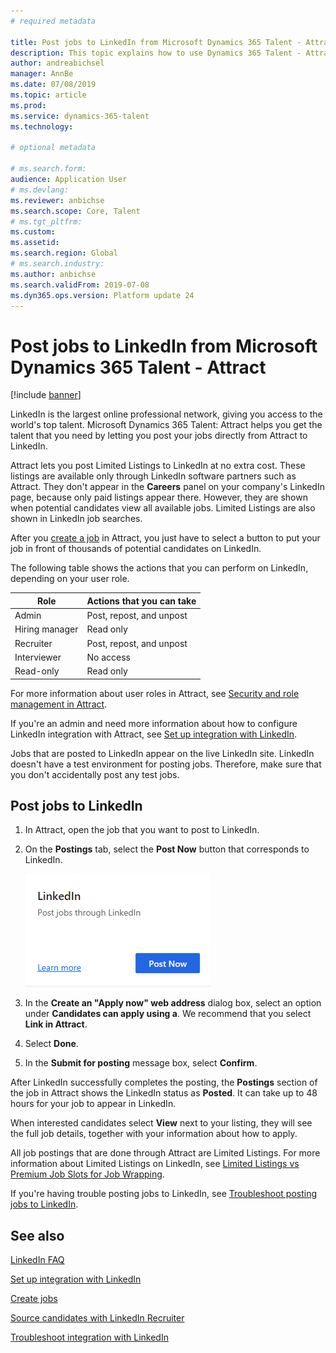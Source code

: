 ```yaml
---
# required metadata

title: Post jobs to LinkedIn from Microsoft Dynamics 365 Talent - Attract
description: This topic explains how to use Dynamics 365 Talent - Attract to post jobs to LinkedIn.
author: andreabichsel
manager: AnnBe
ms.date: 07/08/2019
ms.topic: article
ms.prod: 
ms.service: dynamics-365-talent
ms.technology: 

# optional metadata

# ms.search.form: 
audience: Application User
# ms.devlang: 
ms.reviewer: anbichse
ms.search.scope: Core, Talent
# ms.tgt_pltfrm: 
ms.custom: 
ms.assetid: 
ms.search.region: Global
# ms.search.industry: 
ms.author: anbichse
ms.search.validFrom: 2019-07-08
ms.dyn365.ops.version: Platform update 24
---
```



# Post jobs to LinkedIn from Microsoft Dynamics 365 Talent - Attract

[!include [banner](../includes/banner.md)]

LinkedIn is the largest online professional network, giving you access to the world's top talent. Microsoft Dynamics 365 Talent: Attract helps you get the talent that you need by letting you post your jobs directly from Attract to LinkedIn.

Attract lets you post Limited Listings to LinkedIn at no extra cost. These listings are available only through LinkedIn software partners such as Attract. They don't appear in the **Careers** panel on your company's LinkedIn page, because only paid listings appear there. However, they are shown when potential candidates view all available jobs. Limited Listings are also shown in LinkedIn job searches.

After you [create a job](./creating-jobs-attract.md) in Attract, you just have to select a button to put your job in front of thousands of potential candidates on LinkedIn.

The following table shows the actions that you can perform on LinkedIn, depending on your user role.

| Role | Actions that you can take |
|---|---|
| Admin | Post, repost, and unpost |
| Hiring manager | Read only |
| Recruiter | Post, repost, and unpost |
| Interviewer | No access |
| Read-only | Read only |

For more information about user roles in Attract, see [Security and role management in Attract](./security-attract.md).

If you're an admin and need more information about how to configure LinkedIn integration with Attract, see [Set up integration with LinkedIn](./attract-admin-linkedin.md).

Jobs that are posted to LinkedIn appear on the live LinkedIn site. LinkedIn doesn't have a test environment for posting jobs. Therefore, make sure that you don't accidentally post any test jobs.

## Post jobs to LinkedIn

1. In Attract, open the job that you want to post to LinkedIn.
2. On the **Postings** tab, select the **Post Now** button that corresponds to LinkedIn.

    [![Attract post job to LinkedIn](./media/attract-post-job-to-linkedin.png)](./media/attract-post-job-to-linkedin.png)

3. In the **Create an "Apply now" web address** dialog box, select an option under **Candidates can apply using a**. We recommend that you select **Link in Attract**.
4. Select **Done**.
5. In the **Submit for posting** message box, select **Confirm**.

After LinkedIn successfully completes the posting, the **Postings** section of the job in Attract shows the LinkedIn status as **Posted**. It can take up to 48 hours for your job to appear in LinkedIn.

When interested candidates select **View** next to your listing, they will see the full job details, together with your information about how to apply.

All job postings that are done through Attract are Limited Listings. For more information about Limited Listings on LinkedIn, see [Limited Listings vs Premium Job Slots for Job Wrapping](https://www.linkedin.com/help/recruiter/answer/79049).

If you're having trouble posting jobs to LinkedIn, see [Troubleshoot posting jobs to LinkedIn](./attract-troubleshoot-linkedin.md).

## See also

[LinkedIn FAQ](./attract-linkedin-faq.md)

[Set up integration with LinkedIn](./attract-admin-linkedin.md)

[Create jobs](./creating-jobs-attract.md)

[Source candidates with LinkedIn Recruiter](./attract-linkedin-recruiter.md)

[Troubleshoot integration with LinkedIn](./attract-troubleshoot-linkedin.md)
